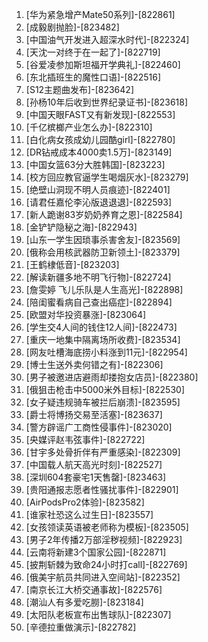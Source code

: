 
1. [华为紧急增产Mate50系列]-[822861]
1. [成毅剧抛脸]-[823482]
1. [中国油气开发进入超深水时代]-[822324]
1. [天沈一对终于在一起了]-[822719]
1. [谷爱凌参加斯坦福开学典礼]-[822460]
1. [东北插班生的魔性口语]-[822516]
1. [S12主题曲发布]-[823642]
1. [孙杨10年后收到世界纪录证书]-[823618]
1. [中国天眼FAST又有新发现]-[822553]
1. [千亿槟榔产业怎么办]-[822310]
1. [白化病女孩成幼儿园酷girl]-[822780]
1. [DR钻戒成本4000卖1.5万]-[823149]
1. [中国女篮63分大胜韩国]-[823223]
1. [校方回应教官逼学生喝烟灰水]-[823279]
1. [绝壁山洞现不明人员痕迹]-[822401]
1. [请君任嘉伦李沁版退退退]-[822593]
1. [新人跪谢83岁奶奶养育之恩]-[822584]
1. [金铲铲隐秘之海]-[822943]
1. [山东一学生因琐事杀害舍友]-[823569]
1. [俄称会用核武器防卫新领土]-[823379]
1. [王鹤棣低音]-[823203]
1. [解读新疆多地不明飞行物]-[822724]
1. [詹雯婷 飞儿乐队是人生高光]-[822898]
1. [陪闺蜜看病自己查出癌症]-[822894]
1. [欧盟对华投资暴涨]-[823064]
1. [学生交4人间的钱住12人间]-[822473]
1. [重庆一地集中隔离场所收费]-[823534]
1. [网友吐槽海底捞小料涨到11元]-[822954]
1. [博士生送外卖何错之有]-[822306]
1. [男子被邀进店避雨却搂抱女店员]-[822380]
1. [俄狙击枪击中5000米外目标]-[822530]
1. [女子疑违规骑车被拦后崩溃]-[823595]
1. [爵士将博扬交易至活塞]-[823637]
1. [警方辟谣广工商性侵事件]-[823020]
1. [央媒评赵韦弦事件]-[822722]
1. [甘宇多处骨折伴有严重感染]-[822309]
1. [中国载人航天高光时刻]-[822527]
1. [深圳604套豪宅1天售罄]-[823463]
1. [贵阳通报志愿者性骚扰事件]-[822901]
1. [AirPodsPro2体验]-[823582]
1. [谁家社恐这么过生日]-[823557]
1. [女孩领读英语被老师称为模板]-[823505]
1. [男子2年传播2万部淫秽视频]-[822923]
1. [云南将新建3个国家公园]-[822871]
1. [披荆斩棘为致命24小时打call]-[822769]
1. [俄美宇航员共同进入空间站]-[822352]
1. [南京长江大桥交通事故]-[822576]
1. [潮汕人有多爱吃朥]-[823184]
1. [太阳队老板宣布出售球队]-[822307]
1. [辛德拉重做演示]-[822782]